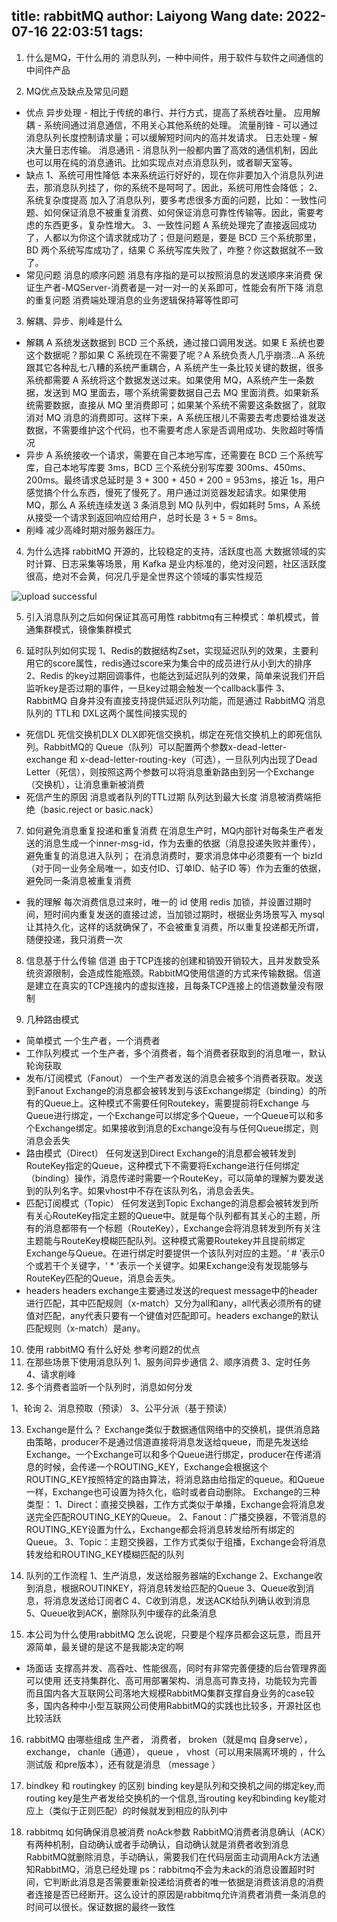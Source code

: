 title: rabbitMQ
author: Laiyong Wang
date: 2022-07-16 22:03:51
tags:
---
1. 什么是MQ，干什么用的
消息队列，一种中间件，用于软件与软件之间通信的中间件产品

2. MQ优点及缺点及常见问题
- 优点
异步处理 - 相比于传统的串行、并行方式，提高了系统吞吐量。
应用解耦 - 系统间通过消息通信，不用关心其他系统的处理。
流量削锋 - 可以通过消息队列长度控制请求量；可以缓解短时间内的高并发请求。
日志处理 - 解决大量日志传输。
消息通讯 - 消息队列一般都内置了高效的通信机制，因此也可以用在纯的消息通讯。比如实现点对点消息队列，或者聊天室等。
- 缺点
1、系统可用性降低
本来系统运行好好的，现在你非要加入个消息队列进去，那消息队列挂了，你的系统不是呵呵了。因此，系统可用性会降低；
2、系统复杂度提高
加入了消息队列，要多考虑很多方面的问题，比如：一致性问题、如何保证消息不被重复消费、如何保证消息可靠性传输等。因此，需要考虑的东西更多，复杂性增大。
3、一致性问题
A 系统处理完了直接返回成功了，人都以为你这个请求就成功了；但是问题是，要是 BCD 三个系统那里，BD 两个系统写库成功了，结果 C 系统写库失败了，咋整？你这数据就不一致了。
- 常见问题
消息的顺序问题
	消息有序指的是可以按照消息的发送顺序来消费
    保证生产者-MQServer-消费者是一对一对一的关系即可，性能会有所下降
消息的重复问题
	消费端处理消息的业务逻辑保持幂等性即可


3.  解耦、异步、削峰是什么
- 解耦
A 系统发送数据到 BCD 三个系统，通过接口调用发送。如果 E 系统也要这个数据呢？那如果 C 系统现在不需要了呢？A 系统负责人几乎崩溃…A 系统跟其它各种乱七八糟的系统严重耦合，A 系统产生一条比较关键的数据，很多系统都需要 A 系统将这个数据发送过来。如果使用 MQ，A系统产生一条数据，发送到 MQ 里面去，哪个系统需要数据自己去 MQ 里面消费。如果新系统需要数据，直接从 MQ 里消费即可；如果某个系统不需要这条数据了，就取消对 MQ 消息的消费即可。这样下来，A 系统压根儿不需要去考虑要给谁发送数据，不需要维护这个代码，也不需要考虑人家是否调用成功、失败超时等情况
- 异步
A 系统接收一个请求，需要在自己本地写库，还需要在 BCD 三个系统写库，自己本地写库要 3ms，BCD 三个系统分别写库要 300ms、450ms、200ms。最终请求总延时是 3 + 300 + 450 + 200 = 953ms，接近 1s，用户感觉搞个什么东西，慢死了慢死了。用户通过浏览器发起请求。如果使用 MQ，那么 A 系统连续发送 3 条消息到 MQ 队列中，假如耗时 5ms，A 系统从接受一个请求到返回响应给用户，总时长是 3 + 5 = 8ms。
- 削峰
减少高峰时期对服务器压力。


4. 为什么选择 rabbitMQ
开源的，比较稳定的支持，活跃度也高
大数据领域的实时计算、日志采集等场景，用 Kafka 是业内标准的，绝对没问题，社区活跃度很高，绝对不会黄，何况几乎是全世界这个领域的事实性规范



![upload successful](/images/pasted-5.png)

5. 引入消息队列之后如何保证其高可用性
rabbitmq有三种模式：单机模式，普通集群模式，镜像集群模式

6. 延时队列如何实现
1、Redis的数据结构Zset，实现延迟队列的效果，主要利用它的score属性，redis通过score来为集合中的成员进行从小到大的排序
2、Redis 的key过期回调事件，也能达到延迟队列的效果，简单来说我们开启监听key是否过期的事件，一旦key过期会触发一个callback事件
3、RabbitMQ 自身并没有直接支持提供延迟队列功能，而是通过 RabbitMQ 消息队列的 TTL和 DXL这两个属性间接实现的
- 死信DL 死信交换机DLX
DLX即死信交换机，绑定在死信交换机上的即死信队列。RabbitMQ的 Queue（队列）可以配置两个参数x-dead-letter-exchange 和 x-dead-letter-routing-key（可选），一旦队列内出现了Dead Letter（死信），则按照这两个参数可以将消息重新路由到另一个Exchange（交换机），让消息重新被消费
- 死信产生的原因
消息或者队列的TTL过期
队列达到最大长度
消息被消费端拒绝（basic.reject or basic.nack）
7. 如何避免消息重复投递和重复消费
在消息生产时，MQ内部针对每条生产者发送的消息生成一个inner-msg-id，作为去重的依据（消息投递失败并重传），避免重复的消息进入队列；
在消息消费时，要求消息体中必须要有一个 bizId（对于同一业务全局唯一，如支付ID、订单ID、帖子ID 等）作为去重的依据，避免同一条消息被重复消费

- 我的理解
每次消费信息过来时，唯一的 id 使用 redis 加锁，并设置过期时间，短时间内重复发送的直接过滤，当加锁过期时，根据业务场景写入 mysql 让其持久化，这样的话就确保了，不会被重复消费，所以重复投递都无所谓，随便投递，我只消费一次

8. 信息基于什么传输
信道
由于TCP连接的创建和销毁开销较大，且并发数受系统资源限制，会造成性能瓶颈。RabbitMQ使用信道的方式来传输数据。信道是建立在真实的TCP连接内的虚拟连接，且每条TCP连接上的信道数量没有限制

9. 几种路由模式
- 简单模式
一个生产者，一个消费者
- 工作队列模式
一个生产者，多个消费者，每个消费者获取到的消息唯一，默认轮询获取
- 发布/订阅模式（Fanout）
一个生产者发送的消息会被多个消费者获取。发送到Fanout Exchange的消息都会被转发到与该Exchange绑定（binding）的所有的Queue上。这种模式不需要任何Routekey，需要提前将Exchange 与Queue进行绑定，一个Exchange可以绑定多个Queue，一个Queue可以和多个Exchange绑定。如果接收到消息的Exchange没有与任何Queue绑定，则消息会丢失
- 路由模式（Direct）
任何发送到Direct Exchange的消息都会被转发到RouteKey指定的Queue，这种模式下不需要将Exchange进行任何绑定（binding）操作，消息传递时需要一个RouteKey，可以简单的理解为要发送到的队列名字。如果vhost中不存在该队列名，消息会丢失。
- 匹配订阅模式（Topic）
任何发送到Topic Exchange的消息都会被转发到所有关心RouteKey指定主题的Queue中。就是每个队列都有其关心的主题，所有的消息都带有一个标题（RouteKey），Exchange会将消息转发到所有关注主题能与RouteKey模糊匹配队列。这种模式需要Routekey并且提前绑定Exchange与Queue。在进行绑定时要提供一个该队列对应的主题。‘ # ’表示0个或若干个关键字，‘ * ’表示一个关键字。如果Exchange没有发现能够与RouteKey匹配的Queue，消息会丢失。
- headers
headers exchange主要通过发送的request message中的header进行匹配，其中匹配规则（x-match）又分为all和any，all代表必须所有的键值对匹配，any代表只要有一个键值对匹配即可。headers exchange的默认匹配规则（x-match）是any。



10. 使用 rabbitMQ 有什么好处
参考问题2的优点
11. 在那些场景下使用消息队列
1、服务间异步通信
2、顺序消费
3、定时任务
4、请求削峰
12. 多个消费者监听一个队列时，消息如何分发
 
 1、轮询
 2、消息预取（预读）
 3、公平分派（基于预读）
 
 
 
13. Exchange是什么？
   Exchange类似于数据通信网络中的交换机，提供消息路由策略，producer不是通过信道直接将消息发送给queue，而是先发送给Exchange。一个Exchange可以和多个Queue进行绑定，producer在传递消息的时候，会传递一个ROUTING_KEY，Exchange会根据这个ROUTING_KEY按照特定的路由算法，将消息路由给指定的queue。和Queue一样，Exchange也可设置为持久化，临时或者自动删除。
Exchange的三种类型：
1、Direct：直接交换器，工作方式类似于单播，Exchange会将消息发送完全匹配ROUTING_KEY的Queue。
2、Fanout：广播交换器，不管消息的ROUTING_KEY设置为什么，Exchange都会将消息转发给所有绑定的Queue。
3、Topic：主题交换器，工作方式类似于组播，Exchange会将消息转发给和ROUTING_KEY模糊匹配的队列

14. 队列的工作流程
1、生产消息，发送给服务器端的Exchange
2、Exchange收到消息，根据ROUTINKEY，将消息转发给匹配的Queue
3、Queue收到消息，将消息发送给订阅者C
4、C收到消息，发送ACK给队列确认收到消息
5、Queue收到ACK，删除队列中缓存的此条消息

15. 本公司为什么使用rabbitMQ
怎么说呢，只要是个程序员都会这玩意，而且开源简单，最关键的是这不是我能决定的啊
- 场面话
支撑高并发、高吞吐、性能很高，同时有非常完善便捷的后台管理界面可以使用
还支持集群化、高可用部署架构、消息高可靠支持，功能较为完善
而且国内各大互联网公司落地大规模RabbitMQ集群支撑自身业务的case较多，国内各种中小型互联网公司使用RabbitMQ的实践也比较多，开源社区也比较活跃

16. rabbitMQ 由哪些组成
生产者， 消费者， broken（就是mq 自身serve）， exchange， chanle（通道）， queue ，  vhost（可以用来隔离环境的 ，什么测试版 和pre版本），还有就是消息  （message ）

17. bindkey 和 routingkey 的区别 
binding key是队列和交换机之间的绑定key,而routing key是生产者发给交换机的一个信息,当routing key和binding key能对应上（类似于正则匹配）的时候就发到相应的队列中

18. rabbitmq 如何确保消息被消费
noAck参数
RabbitMQ消费者消息确认（ACK）有两种机制，自动确认或者手动确认，自动确认就是消费者收到消息RabbitMQ就删除消息，手动确认，需要我们在代码层面主动调用Ack方法通知RabbitMQ，消息已经处理
ps：rabbitmq不会为未ack的消息设置超时时间，它判断此消息是否需要重新投递给消费者的唯一依据是消费该消息的消费者连接是否已经断开。这么设计的原因是rabbitmq允许消费者消费一条消息的时间可以很长。保证数据的最终一致性